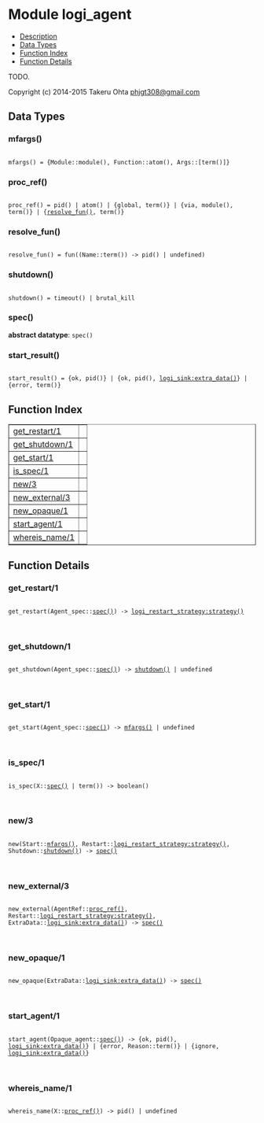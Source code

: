

# Module logi_agent #
* [Description](#description)
* [Data Types](#types)
* [Function Index](#index)
* [Function Details](#functions)

TODO.

Copyright (c) 2014-2015 Takeru Ohta <phjgt308@gmail.com>

<a name="types"></a>

## Data Types ##




### <a name="type-mfargs">mfargs()</a> ###


<pre><code>
mfargs() = {Module::module(), Function::atom(), Args::[term()]}
</code></pre>




### <a name="type-proc_ref">proc_ref()</a> ###


<pre><code>
proc_ref() = pid() | atom() | {global, term()} | {via, module(), term()} | {<a href="#type-resolve_fun">resolve_fun()</a>, term()}
</code></pre>




### <a name="type-resolve_fun">resolve_fun()</a> ###


<pre><code>
resolve_fun() = fun((Name::term()) -&gt; pid() | undefined)
</code></pre>




### <a name="type-shutdown">shutdown()</a> ###


<pre><code>
shutdown() = timeout() | brutal_kill
</code></pre>




### <a name="type-spec">spec()</a> ###


__abstract datatype__: `spec()`




### <a name="type-start_result">start_result()</a> ###


<pre><code>
start_result() = {ok, pid()} | {ok, pid(), <a href="logi_sink.md#type-extra_data">logi_sink:extra_data()</a>} | {error, term()}
</code></pre>

<a name="index"></a>

## Function Index ##


<table width="100%" border="1" cellspacing="0" cellpadding="2" summary="function index"><tr><td valign="top"><a href="#get_restart-1">get_restart/1</a></td><td></td></tr><tr><td valign="top"><a href="#get_shutdown-1">get_shutdown/1</a></td><td></td></tr><tr><td valign="top"><a href="#get_start-1">get_start/1</a></td><td></td></tr><tr><td valign="top"><a href="#is_spec-1">is_spec/1</a></td><td></td></tr><tr><td valign="top"><a href="#new-3">new/3</a></td><td></td></tr><tr><td valign="top"><a href="#new_external-3">new_external/3</a></td><td></td></tr><tr><td valign="top"><a href="#new_opaque-1">new_opaque/1</a></td><td></td></tr><tr><td valign="top"><a href="#start_agent-1">start_agent/1</a></td><td></td></tr><tr><td valign="top"><a href="#whereis_name-1">whereis_name/1</a></td><td></td></tr></table>


<a name="functions"></a>

## Function Details ##

<a name="get_restart-1"></a>

### get_restart/1 ###

<pre><code>
get_restart(Agent_spec::<a href="#type-spec">spec()</a>) -&gt; <a href="logi_restart_strategy.md#type-strategy">logi_restart_strategy:strategy()</a>
</code></pre>
<br />

<a name="get_shutdown-1"></a>

### get_shutdown/1 ###

<pre><code>
get_shutdown(Agent_spec::<a href="#type-spec">spec()</a>) -&gt; <a href="#type-shutdown">shutdown()</a> | undefined
</code></pre>
<br />

<a name="get_start-1"></a>

### get_start/1 ###

<pre><code>
get_start(Agent_spec::<a href="#type-spec">spec()</a>) -&gt; <a href="#type-mfargs">mfargs()</a> | undefined
</code></pre>
<br />

<a name="is_spec-1"></a>

### is_spec/1 ###

<pre><code>
is_spec(X::<a href="#type-spec">spec()</a> | term()) -&gt; boolean()
</code></pre>
<br />

<a name="new-3"></a>

### new/3 ###

<pre><code>
new(Start::<a href="#type-mfargs">mfargs()</a>, Restart::<a href="logi_restart_strategy.md#type-strategy">logi_restart_strategy:strategy()</a>, Shutdown::<a href="#type-shutdown">shutdown()</a>) -&gt; <a href="#type-spec">spec()</a>
</code></pre>
<br />

<a name="new_external-3"></a>

### new_external/3 ###

<pre><code>
new_external(AgentRef::<a href="#type-proc_ref">proc_ref()</a>, Restart::<a href="logi_restart_strategy.md#type-strategy">logi_restart_strategy:strategy()</a>, ExtraData::<a href="logi_sink.md#type-extra_data">logi_sink:extra_data()</a>) -&gt; <a href="#type-spec">spec()</a>
</code></pre>
<br />

<a name="new_opaque-1"></a>

### new_opaque/1 ###

<pre><code>
new_opaque(ExtraData::<a href="logi_sink.md#type-extra_data">logi_sink:extra_data()</a>) -&gt; <a href="#type-spec">spec()</a>
</code></pre>
<br />

<a name="start_agent-1"></a>

### start_agent/1 ###

<pre><code>
start_agent(Opaque_agent::<a href="#type-spec">spec()</a>) -&gt; {ok, pid(), <a href="logi_sink.md#type-extra_data">logi_sink:extra_data()</a>} | {error, Reason::term()} | {ignore, <a href="logi_sink.md#type-extra_data">logi_sink:extra_data()</a>}
</code></pre>
<br />

<a name="whereis_name-1"></a>

### whereis_name/1 ###

<pre><code>
whereis_name(X::<a href="#type-proc_ref">proc_ref()</a>) -&gt; pid() | undefined
</code></pre>
<br />

